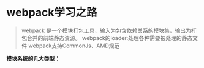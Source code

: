 # webpack学习之路
> webpack 是一个模块打包工具，输入为包含依赖关系的模块集，输出为打包合并的前端静态资源。
> webpack的loader:处理各种需要被处理的静态文件
> webpack支持CommonJs、AMD规范

__模块系统的几大类型：__

__<script>标签类型：__
```
	缺点：
		全局作用域下造成变量的冲突		
		文件加载的顺序很重要
		加载文件越多，网页失去响应的时间越长
		模块与模块之间的依赖很重要
		在大型项目中难以维护和管理
		目前渐渐淡出开发者视野
```
__CommonJs（Nodejs）：__
```
	优点：
		所有代码都运行在模块作用域、不会污染全局作用域
		服务端模块能够重复利用
		模块可以多次加载，但是只会在第一次加载时运行一次，然后运行结果就被缓存了，以后再加载，就直接读取缓存结果。要想让模块再次运行，必须清除缓存。
		模块加载的顺序，按照其在代码中出现的顺序。
		有优秀的包管理工具
		简单，上手容易
	
	缺点：
		同步加载的
		不适合浏览器端的使用
		不能做到并行加载模块
```
__AMD（requirejs,异步模块定义）：__
```
	优点：
		适合浏览器的异步加载机制
		并行加载模块

	缺点：
		加载顺序不一定，可能会造成一些困扰
	 	代码难以经营和维护
```

```
define(['./a', './b'], function (a, b) {
    // more code ..
})
```
> AMD 的依赖是提前声明。这种优势的好处就是依赖无需通过静态分析，无论是加载器还是自动化工具都可以很直接的获取到依赖，规范的定义可以更简单，
> 意味着可能产生更强大的实现，这对加载器与自动化分析工具都是有利的
__CMD（seajs，通用模块定义）：__

```
define(function (require) {
    var a = require('./a');
    var b = require('./b');
    // more code ..
})
```
> CMD 依赖是就近声明，通过内部require方法进行声明。但是因为是异步模块，加载器需要提前加载这些模块，所以模块真正使用前需要提取模块里面所有的依赖。
> 无论是加载器即时提取，还是通过自动化工具预先提取，CMD 的这种依赖声明格式只能通过静态分析方式实现，这也正是 CMD 的弊端所在。
```
	优点：
		只有在使用的时候才会解析js文件
		js文件的执行顺序是有体现的，是可控的

	缺点：
		同步执行，执行等待时间会叠加
```
__ES6（import）：__
```
	优点：
		未来的ES规范

	缺点：
		浏览器对ES6的支持还不完全支持
		能够依赖现有的模块少
```

__webpack的目标是什么？__
```
	1.将依赖的模块分片化，并且按需加载
	2.解决大型项目初始化加载慢的问题
	3.每一个静态文件都可以看成一个模块
	4.可以整合第三方库
	5.可以自定义切割模块的方式
```

__webpack优点：__
```
	1.有两种不同的加载方式
	2.loader，加载器可以将其他资源整合到js文件中，通过这种方式，可以吧所有文件打包到一个文件中/也可单独打包
	3.优秀的语法分析的能力，支持CommonJs、AMD规范
	4.有丰富的开源插件库，可以根据自己的需求自定义webpack的配置
```

__webpack安装：__
```
	npm install webpack -g/--save-dev
```
__webpack实时编译：__
```
	webpack --watch
```
默认配置文件webpack.config.js改成自定义文件

	webpack --config customconfig.js

__webpack用法：__
一个完整的文件：webpack.config.js
```
var webpack = require('webpack');
var ExtractTextPlugin = require('extract-text-webpack-plugin');
var CommonsChunkPlugin = webpack.optimize.CommonsChunkPlugin;
module.exports = {
    devtool: 'eval-source-map',
    module: {
        loaders: [
            {test: /\.css$/, loader: 'style-loader!css-loader'},
            {test: /\.(jpg|png|gif|svg)$/, loader: "url-loader?limit=8192&name=images/[hash:8].[name].[]"}
        ]
    },
    entry: {
        jquery: ['jquery'],
        lodash: ['lodash'],
        jstree: ['jstree'],
        index: ["./source/page/index"],
        designer: './source/cmd/designer'
    },
    output: {
        filename: "./deploy/[name].js"
    },
    plugins: [
        new CommonsChunkPlugin({
            name: "./commons",
            chunks: ["index", 'designer']
        }),
        new ExtractTextPlugin("styles.min.css"),
        new webpack.ProvidePlugin({
            "$": "jquery",
            "jQuery": "jquery",
            "window.jQuery": "jquery"
        })
    ],
    devServer: {
        historyApiFallback: true,
        hot: true,
        inline: true,
        progress: true,
        port: 8000
    }
};
```

```
entry:入口文件的配置项，它是一个数组，webpack允许有多个入口点。
output：输出文件的文件名
	1.path——输出文件的路径
	2.filename——输出文件的文件名
plugins：给webpack可以添加更多的插件，可以丰富webpack的功能。他有两种插件：
	1.webpack 内置插件（需要安装webpack模块）
	2.webpack外置插件（需要npm install component-webpack-plugin）
modules：配置文件的处理选项
	1.loaders：处理不同文件的加载器
	    test：用来匹配相对应文件的正则表达式
		loaders：告诉webpack要利用那种加载器来处理test所匹配的文件
```
如下：
```
DemoOne
|- dist
|- src
	|- index.js
	|- index.html
	|- style.css
	|- demo.png(image)
|- package.json
|- webpack.config.js
```
index.html:

```
 	<!DOCTYPE html>
	<html lang="en">
	<head>
		<meta charset="UTF-8">
		<title>demo1</title>
	</head>
	<body>
		<div>Hello,world</div>
		<img src="./demo.png" alt="">
		<script src="../dist/bundlle.js"></script>
	</body>
	</html>
```

style.css:
```
body{
	background:#ddd;
}
```

配置webpack.config.js:
```
var path = require('path')   //path是node.js内置的package，用来处理路径的。用于连接路径。
var webpack = require('webpack');
module.exports = {
  entry: ['./src/index'],
  output: {
    path: path.join(__dirname, 'dist'),
    filename: 'bundle.js'
  },
  plugins: [
    new webpack.optimize.UglifyJsPlugin({
      compressor: {
        warnings: false,
      },
    })
  ],
  module: {
    loaders: [{
      test: /\.css$/,
      loaders: ['style', 'css']
    },
    {
        test: /\.(png|jpg)$/,
        loaders: [
            'file?hash=sha512&digest=hex&name=[hash].[ext]',
            'image-webpack?bypassOnDebug&optimizationLevel=7&interlaced=false'
        ]
    }]
  }
}
```

在入口文件引入内容
```
require（'./style.css'）
require（'./demo.png'）
```
再次运行，dist文件内会有两个文件，是webpack打包后的文件。

__webpack不仅有单一的入口文件也有多个入口文件，以及多个打包目标。__
```
    entry: {
        index: ["./source/page/index"],
        designer: './source/cmd/designer'
    },
    output: {
        filename: "./deploy/[name].js"
    },
```

最终打包出:

```
├── index.js
└── designer.js
```

>[name] entry 对应的名称
[hash] webpack 命令执行结果显示的 Hash 值
[chunkhash] chunk 的 hash


webpack如何解析JSX和ES6语法？
那就用Babel吧！
在module里面添加：
```
module: {
	loaders: [{
		test: /.js$/,
		exclude: /node_modules/,
		loader: 'babel',
		query: {
		presets: ['es2015', 'stage-0', 'react']
		}
	}]
	}
}
```
强调：.css 文件应用  "style" 和 "css" loader  
```
{
	test: /.css$/,
	loader: "style-loader!css-loader"
}
```
webpack其实还有好多插件可以供我们使用。详细的可以去[官网](https://webpack.github.io/docs/)了解。